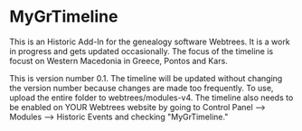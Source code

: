 # MyGrTimeline
This is an Historic Add-In for the genealogy software Webtrees. 
It is a work in progress and gets updated occasionally. 
The focus of the timeline is focust on Western Macedonia in Greece, Pontos and Kars.

This is version number 0.1. The timeline will be updated without changing the version number because changes are made too frequently.
To use, upload the entire folder to webtrees/modules-v4.
The timeline also needs to be enabled on YOUR Webtrees website by going to Control Panel --> Modules --> Historic Events and checking "MyGrTimeline."
